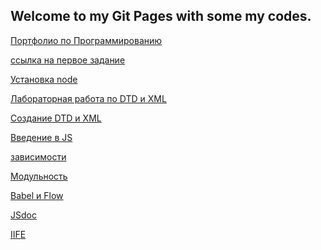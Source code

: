 ## Welcome to my Git Pages with some my codes.

<a href="https://vexelb.github.io/ProgPort/">Портфолио по Программированию</a>



<a href="https://github.com/VexelB/main/blob/master/index.js">ссылка на первое задание</a>

<a href="https://github.com/VexelB/web_lr1/tree/master/lr1">Установка node</a>

<a href="https://github.com/VexelB/web_lr1/tree/master/lr2">Лабораторная работа по DTD и XML</a>

<a href="https://github.com/VexelB/web_lr1/tree/master/lr3-60918">Создание DTD и XML</a>

<a href="https://kodaktor.ru/task_ef9b4">Введение в JS</a>

<a href="https://vexelb.github.io/web27918/">зависимости</a>

<a href="https://vexelb.github.io/270918/">Модульность</a>

<a href="https://vexelb.github.io/web410/">Babel и Flow</a>

<a href="https://vexelb.github.io/web111018/">JSdoc</a>

<a href="https://kodaktor.ru/?!=mda_7e900">IIFE</a>


